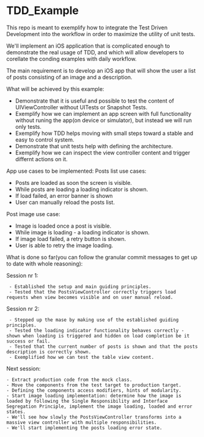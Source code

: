 # TDD_Example

This repo is meant to exemplify how to integrate the Test Driven Development into the workflow in order to maximize the utility of unit tests.

We'll implement an iOS application that is complicated enough to demonstrate the real usage of TDD, and which will allow developers to corellate the conding examples with daily workflow.

The main requirement is to develop an iOS app that will show the user a list of posts consisting of an image and a description.

What will be achieved by this example:
- Demonstrate that it is useful and possible to test the content of UIViewController without UITests or Snapshot Tests.
- Exemplify how we can implement an app screen with full functionality without runing the app(on device or simulator), but instead we will run only tests.
- Exemplify how TDD helps moving with small steps toward a stable and easy to control system.
- Demonstrate that unit tests help with defining the architecture.
- Exemplify how we can inspect the view controller content and trigger differnt actions on it.

App use cases to be implemented:
Posts list use cases:
   - Posts are loaded as soon the screen is visible.
   - While posts are loading a loading indicator is shown.
   - If load failed, an error banner is shown
   - User can manually reload the posts list.

Post image use case:
   - Image is loaded once a post is visible.
   - While image is loading - a loading indicator is shown.
   - If image load failed, a retry button is shown.
   - User is able to retry the image loading.

What is done so far(you can follow the granular commit messages to get up to date with whole reasoning):

Session nr 1:

     - Established the setup and main guiding principles.
     - Tested that the PostsViewController correctly triggers load requests when view becomes visible and on user manual reload.
        
Session nr 2:

     - Stepped up the mase by making use of the established guiding principles.
     - Tested the loading indicator functionality behaves correctly - shown when loading is triggered and hidden on load completion be it success or fail.
     - Tested that the current number of posts is shown and that the posts description is correctly shown.
     - Exemplified how we can test the table view content.
        
Next session:

    - Extract production code from the mock class.
    - Move the components from the test target to production target.
    - Defining the components access modifiers, hints of modularity.
    - Start image loading implementation: determine how the image is loaded by following the Single Responsibility and Interface Segregation Principle, implement the image loading, loaded and error states.
    - We'll see how slowly the PostsViewController transforms into a massive view controller with multiple responsibilities.
    - We'll start implementing the posts loading error state.

